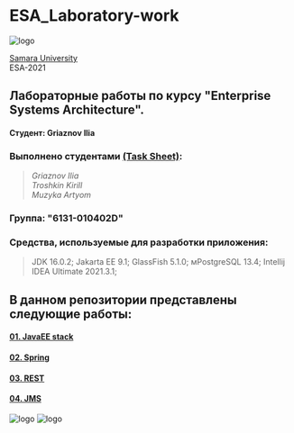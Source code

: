 # ESA_Laboratory-work 
![logo](https://ssau.ru/pagefiles/of_docs/Firm%20blocks_left-gorizont_naimenovanie_Rus.png)

[Samara University](https://ssau.ru/) <br/>
ESA-2021
## Лабораторные работы по курсу "Enterprise Systems Architecture". <br/>
#### Студент: Griaznov Ilia <br/>
### Выполнено студентами [(Task Sheet)](https://github.com/Dark-MonkGI/Enterprise_Systems_Architecture_SAMARA_UNIVERSITY/tree/main/Task_Sheet):  <br/>
> *Griaznov Ilia* <br/>
> *Troshkin Kirill* <br/>
> *Muzyka Artyom* <br/>
### Группа: "6131-010402D"
### Средства, используемые для разработки приложения:
> JDK 16.0.2; 
> Jakarta EE 9.1; 
> GlassFish 5.1.0; 
> мPostgreSQL 13.4; 
> Intellij IDEA Ultimate 2021.3.1; 

## В данном репозитории представлены следующие работы: <br/>
####  [01. JavaEE stack](https://github.com/Dark-MonkGI/Enterprise_Systems_Architecture_SAMARA_UNIVERSITY/tree/main/01.%20JavaEE%20stack)
####  [02. Spring](https://github.com/Dark-MonkGI/Enterprise_Systems_Architecture_SAMARA_UNIVERSITY/tree/main/02.%20Spring)
####  [03. REST](https://github.com/Dark-MonkGI/Enterprise_Systems_Architecture_SAMARA_UNIVERSITY/tree/main/03.%20REST)
####  [04. JMS](https://github.com/Dark-MonkGI/Enterprise_Systems_Architecture_SAMARA_UNIVERSITY/tree/main/04.%20JMS)

![logo](https://github.com/Dark-MonkGI/Enterprise_Systems_Architecture_SAMARA_UNIVERSITY/blob/main/Image/screen.jpg)
![logo](https://github.com/Dark-MonkGI/Enterprise_Systems_Architecture_SAMARA_UNIVERSITY/blob/main/Image/screen_1.jpg)
